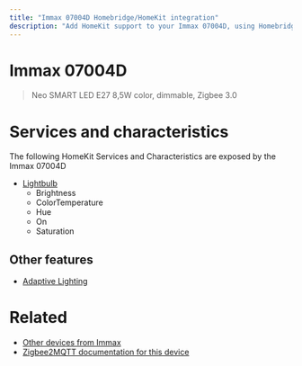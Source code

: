 ```yaml
---
title: "Immax 07004D Homebridge/HomeKit integration"
description: "Add HomeKit support to your Immax 07004D, using Homebridge, Zigbee2MQTT and homebridge-z2m."
---
```

<!---
This file has been GENERATED using src/docgen/docgen.ts
DO NOT EDIT THIS FILE MANUALLY!
-->
# Immax 07004D
> Neo SMART LED E27 8,5W color, dimmable, Zigbee 3.0


# Services and characteristics
The following HomeKit Services and Characteristics are exposed by
the Immax 07004D

* [Lightbulb](../../light.md)
  * Brightness
  * ColorTemperature
  * Hue
  * On
  * Saturation


## Other features
* [Adaptive Lighting](../../light.md)


# Related
* [Other devices from Immax](../index.md#immax)
* [Zigbee2MQTT documentation for this device](https://www.zigbee2mqtt.io/devices/07004D.html)